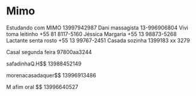 # Mimo
 Estudando com MIMO
13997942987
Dani massagista 13-996906804
Vivi toma leitinho +55 81 8117-5160
Jéssica Margaria +55 13 98873-5268
Lactante senta rosto +55 13 99767-2451
Casada sozinha 1399183 xx 3279

Casal segunda feira 97800aa3244


safadinhaQ.H$$ 13988452149

morenacasadaquer$$ 13996913486

M afim oral $$ 13996640527
